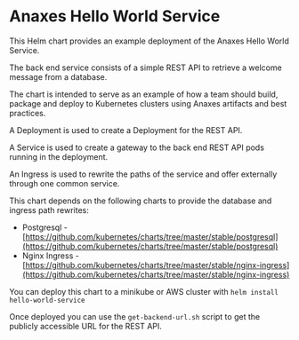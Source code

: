 # Anaxes Hello World Service

This Helm chart provides an example deployment of the Anaxes Hello World Service. 

The back end service consists of a simple REST API to retrieve a welcome message from a database.

The chart is intended to serve as an example of how a team should build, package and deploy to Kubernetes clusters using Anaxes artifacts and best practices.

A Deployment is used to create a Deployment for the REST API. 

A Service is used to create a gateway to the back end REST API pods running in the deployment.

An Ingress is used to rewrite the paths of the service and offer externally through one common service.

This chart depends on the following charts to provide the database and ingress path rewrites:
- Postgresql - [https://github.com/kubernetes/charts/tree/master/stable/postgresql](https://github.com/kubernetes/charts/tree/master/stable/postgresql)
- Nginx Ingress - [https://github.com/kubernetes/charts/tree/master/stable/nginx-ingress](https://github.com/kubernetes/charts/tree/master/stable/nginx-ingress)

You can deploy this chart to a minikube or AWS cluster with `helm install hello-world-service`

Once deployed you can use the `get-backend-url.sh` script to get the publicly accessible URL for the REST API.